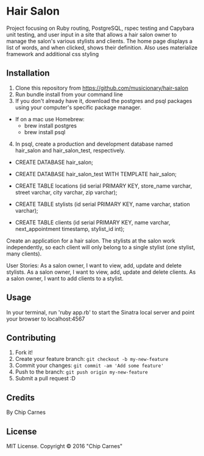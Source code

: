 # Hair Salon
 Project focusing on Ruby routing, PostgreSQL, rspec testing and Capybara unit testing, and user input in a site that allows a hair salon owner to manage the salon's various stylists and clients.   The home page displays a list of words, and when clicked, shows their definition.  Also uses materialize framework and additional css styling

## Installation

1. Clone this repository from https://github.com/musicionary/hair-salon
2. Run bundle install from your command line
3. If you don't already have it, download the postgres and psql packages using your computer's specific package manager.
  * If on a mac use Homebrew:
    * brew install postgres
    * brew install psql
4. In psql, create a production and development database named hair_salon and hair_salon_test, respectively.
  * CREATE DATABASE hair_salon;
  * CREATE DATABASE hair_salon_test WITH TEMPLATE hair_salon;

  * CREATE TABLE locations (id serial PRIMARY KEY, store_name varchar, street varchar, city varchar, zip varchar);
  * CREATE TABLE stylists (id serial PRIMARY KEY, name varchar, station varchar);
  * CREATE TABLE clients (id serial PRIMARY KEY, name varchar, next_appointment timestamp, stylist_id int);

Create an application for a hair salon. The stylists at the salon work independently, so each client will only belong to a single stylist (one stylist, many clients).

User Stories:
As a salon owner, I want to view, add, update and delete stylists.
As a salon owner, I want to view, add, update and delete clients.
As a salon owner, I want to add clients to a stylist.





## Usage

In your terminal, run 'ruby app.rb' to start the Sinatra local server and point your browser to localhost:4567

## Contributing

1. Fork it!
2. Create your feature branch: `git checkout -b my-new-feature`
3. Commit your changes: `git commit -am 'Add some feature'`
4. Push to the branch: `git push origin my-new-feature`
5. Submit a pull request :D

## Credits

By Chip Carnes

## License

MIT License. Copyright &copy; 2016 "Chip Carnes"
